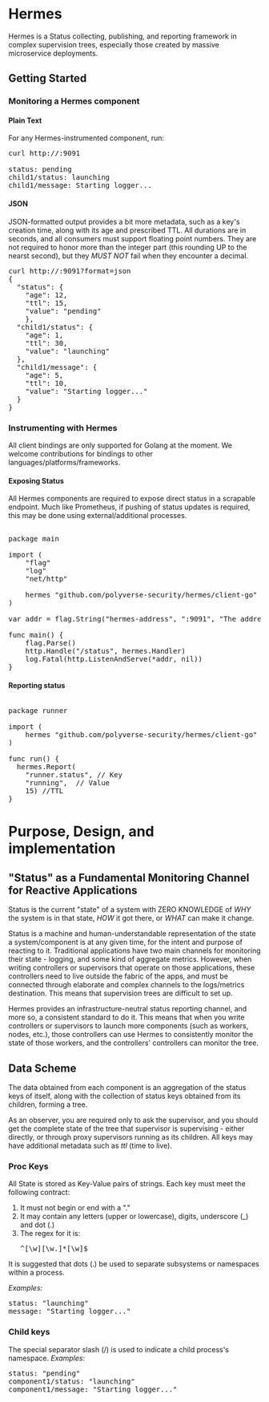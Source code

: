 # Hermes

Hermes is a Status collecting, publishing, and reporting framework in complex supervision trees, especially those created by massive microservice deployments.

## Getting Started

### Monitoring a Hermes component

#### Plain Text
For any Hermes-instrumented component, run:

<pre>
curl http://<component>:9091

status: pending
child1/status: launching
child1/message: Starting logger...
</pre>

#### JSON

JSON-formatted output provides a bit more metadata, such as a key's creation time, along with its age and prescribed TTL. All durations are in seconds, and all consumers must support floating point numbers. They are not required to honor more than the integer part (this rounding UP to the nearst second), but they *MUST NOT* fail when they encounter a decimal.

<pre>
curl http://<component>:9091?format=json
{
  "status": {
    "age": 12,
    "ttl": 15,
    "value": "pending"
    },
  "child1/status": {
    "age": 1,
    "ttl": 30,
    "value": "launching"
  },
  "child1/message": {
    "age": 5,
    "ttl": 10,
    "value": "Starting logger..."
  }
}
</pre>

### Instrumenting with Hermes

All client bindings are only supported for Golang at the moment. We welcome contributions for bindings to other languages/platforms/frameworks.

#### Exposing Status

All Hermes components are required to expose direct status in a scrapable endpoint. Much like Prometheus, if pushing of status updates is required, this may be done using external/additional processes.

<pre>

package main

import (
	"flag"
	"log"
	"net/http"

	hermes "github.com/polyverse-security/hermes/client-go"
)

var addr = flag.String("hermes-address", ":9091", "The address to listen on for Hermes HTTP requests.")

func main() {
	flag.Parse()
	http.Handle("/status", hermes.Handler)
	log.Fatal(http.ListenAndServe(*addr, nil))
}
</pre>

#### Reporting status

<pre>

package runner

import (
	hermes "github.com/polyverse-security/hermes/client-go"
)

func run() {
  hermes.Report(
    "runner.status", // Key
    "running",  // Value
    15) //TTL
}
</pre>

# Purpose, Design, and implementation

## "Status" as a Fundamental Monitoring Channel for Reactive Applications

Status is the current "state" of a system with ZERO KNOWLEDGE of *WHY* the system is in that state, *HOW* it got there, or *WHAT* can make it change.

Status is a machine and human-understandable representation of the state a system/component is at any given time, for the intent and purpose of reacting to it. Traditional applications have two main channels for monitoring their state - logging, and some kind of aggregate metrics. However, when writing controllers or supervisors that operate on those applications, these controllers need to live outside the fabric of the apps, and must be connected through elaborate and complex channels to the logs/metrics destination. This means that supervision trees are difficult to set up.

Hermes provides an infrastructure-neutral status reporting channel, and more so, a consistent standard to do it. This means that when you write controllers or supervisors to launch more components (such as workers, nodes, etc.), those controllers can use Hermes to consistently monitor the state of those workers, and the controllers' controllers can monitor the tree.

## Data Scheme

The data obtained from each component is an aggregation of the status keys of itself, along with the collection of status keys obtained from its children, forming a tree.

As an observer, you are required only to ask the supervisor, and you should get the complete state of the tree that supervisor is supervising - either directly, or through proxy supervisors running as its children. All keys may have additional metadata such as *ttl* (time to live).

### Proc Keys
All State is stored as Key-Value pairs of strings. Each key must meet the following contract:
1. It must not begin or end with a "."
2. It may contain any letters (upper or lowercase), digits, underscore (\_) and dot (\.)
3. The regex for it is: <pre>^[\w][\w\.]*[\w]$</pre>

It is suggested that dots (.) be used to separate subsystems or namespaces within a process.

*Examples:*
<pre>
status: "launching"
message: "Starting logger..."
</pre>

### Child keys

The special separator slash (/) is used to indicate a child process's namespace.
*Examples:*
<pre>
status: "pending"
component1/status: "launching"
component1/message: "Starting logger..."
</pre>
